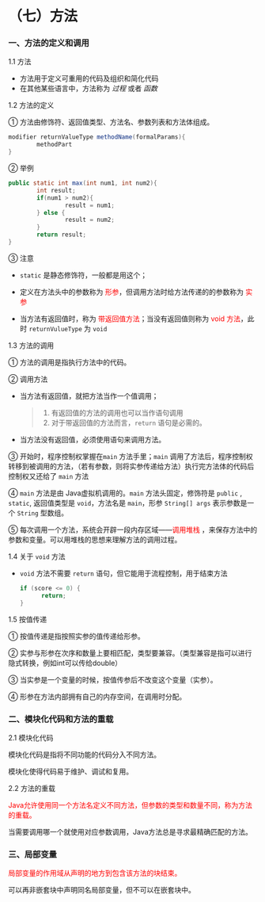 # （七）方法

### 一、方法的定义和调用

1.1 方法

+ 方法用于定义可重用的代码及组织和简化代码
+ 在其他某些语言中，方法称为 *过程* 或者 *函数*

1.2 方法的定义

① 方法由修饰符、返回值类型、方法名、参数列表和方法体组成。

```Java
modifier returnValueType methodName(formalParams){
		methodPart
} 
```

② 举例

```Java
public static int max(int num1, int num2){
		int result;
		if(num1 > num2){
				result = num1;
		} else {
				result = num2;
		}
		return result;
}
```

③ 注意

+ `static` 是静态修饰符，一般都是用这个；
+ 定义在方法头中的参数称为 <font color=red>形参</font>，但调用方法时给方法传递的的参数称为 <font color=red>实参</font>

+ 当方法有返回值时，称为 <font color=red>带返回值方法</font>；当没有返回值则称为 <font color=red>void 方法</font>，此时 `returnVulueType` 为 `void`

1.3 方法的调用

① 方法的调用是指执行方法中的代码。

② 调用方法

+ 当方法有返回值，就把方法当作一个值调用；

  > 1. 有返回值的方法的调用也可以当作语句调用
  > 2. 对于带返回值的方法而言，`return` 语句是必需的。

+ 当方法没有返回值，必须使用语句来调用方法。

③ 开始时，程序控制权掌握在`main` 方法手里；`main` 调用了方法后，程序控制权转移到被调用的方法，（若有参数，则将实参传递给方法）执行完方法体的代码后控制权又还给了 `main` 方法

④ `main` 方法是由 Java虚拟机调用的。`main` 方法头固定，修饰符是 `public` , `static`, 返回值类型是 `void`，方法名是 `main`，形参 `String[] args` 表示参数是一个 `String` 型数组。

⑤ 每次调用一个方法，系统会开辟一段内存区域——<font color=red>调用堆栈</font> ，来保存方法中的参数和变量。可以用堆栈的思想来理解方法的调用过程。

1.4 关于 `void` 方法

+ `void` 方法不需要 `return` 语句，但它能用于流程控制，用于结束方法

  ```Java
  if (score <= 0) {
  		return;
  }
  ```

1.5 按值传递

① 按值传递是指按照实参的值传递给形参。

② 实参与形参在次序和数量上要相匹配，类型要兼容。（类型兼容是指可以进行隐式转换，例如int可以传给double）

③ 当实参是一个变量的时候，按值传参后不改变这个变量（实参）。

④ 形参在方法内部拥有自己的内存空间，在调用时分配。

### 二、模块化代码和方法的重载

2.1 模块化代码

模块化代码是指将不同功能的代码分入不同方法。

模块化使得代码易于维护、调试和复用。

2.2 方法的重载

 <font color=red>Java允许使用同一个方法名定义不同方法，但参数的类型和数量不同，称为方法的重载。</font>

当需要调用哪一个就使用对应参数调用，Java方法总是寻求最精确匹配的方法。                                 

### 三、局部变量

 <font color=red>局部变量的作用域从声明的地方到包含该方法的块结束。</font>

可以再非嵌套块中声明同名局部变量，但不可以在嵌套块中。